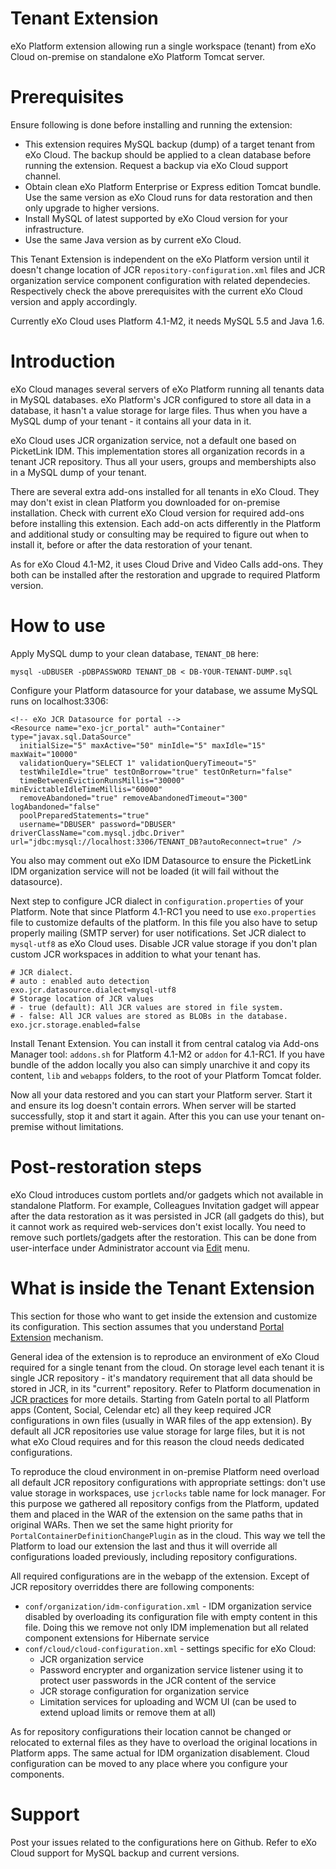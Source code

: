 Tenant Extension
================

eXo Platform extension allowing run a single workspace (tenant) from eXo Cloud on-premise on standalone eXo Platform Tomcat server.

Prerequisites
=============

Ensure following is done before installing and running the extension:
* This extension requires MySQL backup (dump) of a target tenant from eXo Cloud. The backup should be applied to a clean database before running the extension. Request a backup via eXo Cloud support channel.
* Obtain clean eXo Platform Enterprise or Express edition Tomcat bundle. Use the same version as eXo Cloud runs for data restoration and then only upgrade to higher versions. 
* Install MySQL of latest supported by eXo Cloud version for your infrastructure. 
* Use the same Java version as by current eXo Cloud.

This Tenant Extension is independent on the eXo Platform version until it doesn't change location of JCR `repository-configuration.xml` files and JCR organization service component configuration with related dependecies. Respectively check the above prerequisites with the current eXo Cloud version and apply accordingly.

Currently eXo Cloud uses Platform 4.1-M2, it needs MySQL 5.5 and Java 1.6. 

Introduction
============

eXo Cloud manages several servers of eXo Platform running all tenants data in MySQL databases. eXo Platform's JCR configured to store all data in a database, it hasn't a value storage for large files. Thus when you have a MySQL dump of your tenant - it contains all your data in it. 

eXo Cloud uses JCR organization service, not a default one based on PicketLink IDM. This implementation stores all organization records in a tenant JCR repository. Thus all your users, groups and membershipts also in a MySQL dump of your tenant. 

There are several extra add-ons installed for all tenants in eXo Cloud. They may don't exist in clean Platform you downloaded for on-premise installation. Check with current eXo Cloud version for required add-ons before installing this extension. Each add-on acts differently in the Platform and additional study or consulting may be required to figure out when to install it, before or after the data restoration of your tenant.

As for eXo Cloud 4.1-M2, it uses Cloud Drive and Video Calls add-ons. They both can be installed after the restoration and upgrade to required Platform version.

How to use
==========

Apply MySQL dump to your clean database, `TENANT_DB` here:

    mysql -uDBUSER -pDBPASSWORD TENANT_DB < DB-YOUR-TENANT-DUMP.sql
    

Configure your Platform datasource for your database, we assume MySQL runs on localhost:3306:

    <!-- eXo JCR Datasource for portal -->
    <Resource name="exo-jcr_portal" auth="Container" type="javax.sql.DataSource"
      initialSize="5" maxActive="50" minIdle="5" maxIdle="15" maxWait="10000"
      validationQuery="SELECT 1" validationQueryTimeout="5" 
      testWhileIdle="true" testOnBorrow="true" testOnReturn="false"
      timeBetweenEvictionRunsMillis="30000" minEvictableIdleTimeMillis="60000"
      removeAbandoned="true" removeAbandonedTimeout="300" logAbandoned="false"
      poolPreparedStatements="true"
      username="DBUSER" password="DBUSER" driverClassName="com.mysql.jdbc.Driver" url="jdbc:mysql://localhost:3306/TENANT_DB?autoReconnect=true" /> 
         
  
You also may comment out eXo IDM Datasource to ensure the PicketLink IDM organization service will not be loaded (it will fail without the datasource).

Next step to configure JCR dialect in `configuration.properties` of your Platform. Note that since Platform 4.1-RC1 you need to use `exo.properties` file to customize defaults of the platform. In this file you also have to setup properly mailing (SMTP server) for user notifications.
Set JCR dialect to `mysql-utf8` as eXo Cloud uses. Disable JCR value storage if you don't plan custom JCR workspaces in addition to what your tenant has.

    # JCR dialect.
    # auto : enabled auto detection
    exo.jcr.datasource.dialect=mysql-utf8
    # Storage location of JCR values
    # - true (default): All JCR values are stored in file system.
    # - false: All JCR values are stored as BLOBs in the database.
    exo.jcr.storage.enabled=false
    


Install Tenant Extension. You can install it from central catalog via Add-ons Manager tool: `addons.sh` for Platform 4.1-M2 or `addon` for 4.1-RC1. If you have  bundle of the addon locally you also can simply unarchive it and copy its content, `lib` and `webapps` folders, to the root of your Platform Tomcat folder.

Now all your data restored and you can start your Platform server. Start it and ensure its log doesn't contain errors. When server will be started successfully, stop it and start it again. After this you can use your tenant on-premise without limitations.

Post-restoration steps
======================

eXo Cloud introduces custom portlets and/or gadgets which not available in standalone Platform. For example, Colleagues Invitation gadget will appear after the data restoration as it was persisted in JCR (all gadgets do this), but it cannot work as required web-services don't exist locally. You need to remove such portlets/gadgets after the restoration. This can be done from user-interface under Administrator account via [Edit](http://docs.exoplatform.com/PLF40/PLFUserGuide.AdministeringeXoPlatform.ManagingPages.EditingPage.html) menu. 


What is inside the Tenant Extension
===================================

This section for those who want to get inside the extension and customize its configuration. This section assumes that you understand [Portal Extension](http://docs.exoplatform.com/PLF40/PLFDevGuide.eXoPlatformExtensions.html) mechanism.

General idea of the extension is to reproduce an environment of eXo Cloud required for a single tenant from the cloud. On storage level each tenant it is single JCR repository - it's mandatory requirement that all data should be stored in JCR, in its "current" repository. Refer to Platform documenation in [JCR practices](http://docs.exoplatform.com/PLF40/JCR.UsingJCR.JCRApplicationPractices.html) for more details. Starting from GateIn portal to all Platform apps (Content, Social, Celendar etc) all they keep required JCR configurations in own files (usually in WAR files of the app extension). 
By default all JCR repositories use value storage for large files, but it is not what eXo Cloud requires and for this reason the cloud needs dedicated configurations. 

To reproduce the cloud environment in on-premise Platform need overload all default JCR repository configurations with appropriate settings: don't use value storage in workspaces, use `jcrlocks` table name for lock manager. For this purpose we gathered all repository configs from the Platform, updated them and placed in the WAR of the extension on the same paths that in original WARs. Then we set the same hight priority for `PortalContainerDefinitionChangePlugin` as in the cloud. This way we tell the Platform to load our extension the last and thus it will override all configurations loaded previously, including repository configurations.

All required configurations are in the webapp of the extension. Except of JCR repository overriddes there are following components:
* `conf/organization/idm-configuration.xml` - IDM organization service disabled by overloading its configuration file with empty content in this file. Doing this we remove not only IDM implemenation but all related component extensions for Hibernate service
* `conf/cloud/cloud-configuration.xml` - settings specific for eXo Cloud:
    * JCR organization service
    * Password encrypter and organization service listener using it to protect user passwords in the JCR content of the service
    * JCR storage configuration for organization service
    * Limitation services for uploading and WCM UI (can be used to extend upload limits or remove them at all)

As for repository configurations their location cannot be changed or relocated to external files as they have to overload the original locations in Platform apps. The same actual for IDM organization disablement. Cloud configuration can be moved to any place where you configure your components.


Support
=======

Post your issues related to the configurations here on Github. Refer to eXo Cloud support for MySQL backup and current versions.




